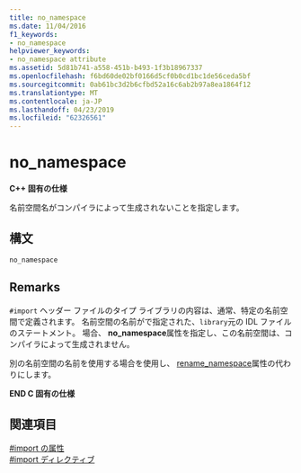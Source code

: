 ```yaml
---
title: no_namespace
ms.date: 11/04/2016
f1_keywords:
- no_namespace
helpviewer_keywords:
- no_namespace attribute
ms.assetid: 5d81b741-a558-451b-b493-1f3b18967337
ms.openlocfilehash: f6bd60de02bf0166d5cf0b0cd1bc1de56ceda5bf
ms.sourcegitcommit: 0ab61bc3d2b6cfbd52a16c6ab2b97a8ea1864f12
ms.translationtype: MT
ms.contentlocale: ja-JP
ms.lasthandoff: 04/23/2019
ms.locfileid: "62326561"
---
```

# <a name="nonamespace"></a>no_namespace
**C++ 固有の仕様**

名前空間名がコンパイラによって生成されないことを指定します。

## <a name="syntax"></a>構文

```
no_namespace
```

## <a name="remarks"></a>Remarks

`#import` ヘッダー ファイルのタイプ ライブラリの内容は、通常、特定の名前空間で定義されます。 名前空間の名前がで指定された、`library`元の IDL ファイルのステートメント。 場合、 **no_namespace**属性を指定し、この名前空間は、コンパイラによって生成されません。

別の名前空間の名前を使用する場合を使用し、 [rename_namespace](../preprocessor/rename-namespace.md)属性の代わりにします。

**END C 固有の仕様**

## <a name="see-also"></a>関連項目

[#import の属性](../preprocessor/hash-import-attributes-cpp.md)<br/>
[#import ディレクティブ](../preprocessor/hash-import-directive-cpp.md)